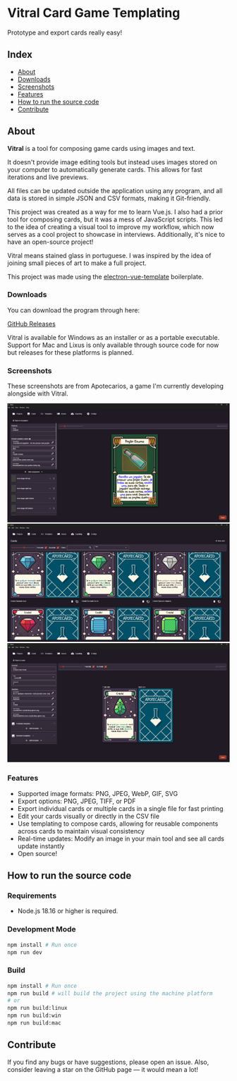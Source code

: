 # Vitral Card Game Templating

Prototype and export cards really easy!

## Index

- [About](#about)
- [Downloads](#downloads)
- [Screenshots](#screenshots)
- [Features](#features)
- [How to run the source code](#how-to-run-the-source-code)
- [Contribute](#contribute)


## About

**Vitral** is a tool for composing game cards using images and text.

It doesn't provide image editing tools but instead uses images stored on your computer to automatically generate cards. This allows for fast iterations and live previews.

All files can be updated outside the application using any program, and all data is stored in simple JSON and CSV formats, making it Git-friendly.

This project was created as a way for me to learn Vue.js. I also had a prior tool for composing cards, but it was a mess of JavaScript scripts. This led to the idea of creating a visual tool to improve my workflow, which now serves as a cool project to showcase in interviews. Additionally, it's nice to have an open-source project!

Vitral means stained glass in portuguese. I was inspired by the idea of joining small pieces of art to make a full project.

This project was made using the [electron-vue-template](https://github.com/Deluze/electron-vue-template) boilerplate.

### Downloads

You can download the program through here:

[GitHub Releases](https://github.com/CassianoBelniak/vitral-game-card-templating/releases)

Vitral is available for Windows as an installer or as a portable executable.
Support for Mac and Lixus is only available through source code for now but releases for these platforms is planned.

### Screenshots

These screenshots are from Apotecarios, a game I'm currently developing alongside with Vitral.

![Card editor screenshot](misc/screenshots/card-edit.png)
![Card list screenshot](misc/screenshots/card-list.png)
![Template editor Screenshot](misc/screenshots/template-edit.png)

### Features

- Supported image formats: PNG, JPEG, WebP, GIF, SVG
- Export options: PNG, JPEG, TIFF, or PDF
- Export individual cards or multiple cards in a single file for fast printing
- Edit your cards visually or directly in the CSV file
- Use templating to compose cards, allowing for reusable components across cards to maintain visual consistency
- Real-time updates: Modify an image in your main tool and see all cards update instantly
- Open source!

## How to run the source code

### Requirements

- Node.js 18.16 or higher is required.

### Development Mode

```bash
npm install # Run once
npm run dev
```

### Build

``` bash
npm install # Run once
npm run build # will build the project using the machine platform
# or
npm run build:linux
npm run build:win
npm run build:mac
```

## Contribute

If you find any bugs or have suggestions, please open an issue. Also, consider leaving a star on the GitHub page — it would mean a lot!
